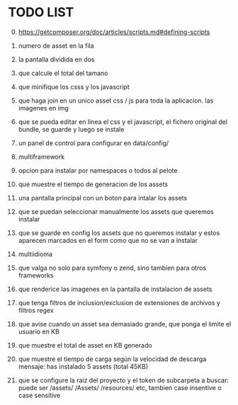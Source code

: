 # TODO LIST

0. https://getcomposer.org/doc/articles/scripts.md#defining-scripts

1. numero de asset en la fila

2. la pantalla dividida en dos

3. que calcule el total del tamano

4. que minifique los csss y los javascript

5. que haga join en un unico asset css / js para toda la aplicacion. las imagenes en img

6. que se pueda editar en linea el css y el javascript, el fichero original del bundle, se guarde y luego se instale

7. un panel de control para configurar en data/config/

8. multiframework

9. opcion para instalar por namespaces o todos al pelote

10. que muestre el tiempo de generacion de los assets

11. una pantalla principal con un boton para intalar los assets

12. que se puedan seleccionar manualmente los assets que queremos instalar

13. que se guarde en config los assets que no queremos instalar y estos aparecen marcados en el form como que no se van a instalar

14. multiidioma

15. que valga no solo para symfony o zend, sino tambien para otros frameworks

16. que renderice las imagenes en la pantalla de instalacion de assets

17. que tenga filtros de inclusion/exclusion de extensiones de archivos y filtros regex

18. que avise cuando un asset sea demasiado grande, que ponga el limite el usuario en KB

19. que muestre el total de asset en KB generado

20. que muestre el tiempo de carga según la velocidad de descarga
    mensaje: has instalado 5 assets (total 45KB)

21. que se configure la raiz del proyecto y el token de subcarpeta a buscar: puede ser /assets/ /Assets/ /resources/ etc, tambien case insentive o case sensitive
